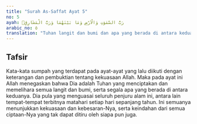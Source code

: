 ```yaml
---
title: "Surah As-Saffat Ayat 5"
no: 5
ayah: رَبُّ السَّمٰوٰتِ وَالْاَرْضِ وَمَا بَيْنَهُمَا وَرَبُّ الْمَشَارِقِۗ 
arabic_no: ٥
translation: "Tuhan langit dan bumi dan apa yang berada di antara keduanya dan Tuhan tempat-tempat terbitnya matahari."
---
```


## Tafsir

Kata-kata sumpah yang terdapat pada ayat-ayat yang lalu diikuti dengan keterangan dan pembuktian tentang kekuasaan Allah. Maka pada ayat ini Allah menegaskan bahwa Dia adalah Tuhan yang menciptakan dan memelihara semua langit dan bumi, serta segala apa yang berada di antara keduanya. Dia pula yang menguasai seluruh penjuru alam ini, antara lain tempat-tempat terbitnya matahari setiap hari sepanjang tahun. Ini semuanya menunjukkan kekuasaan dan kebesaran-Nya, serta keindahan dari semua ciptaan-Nya yang tak dapat ditiru oleh siapa pun juga.